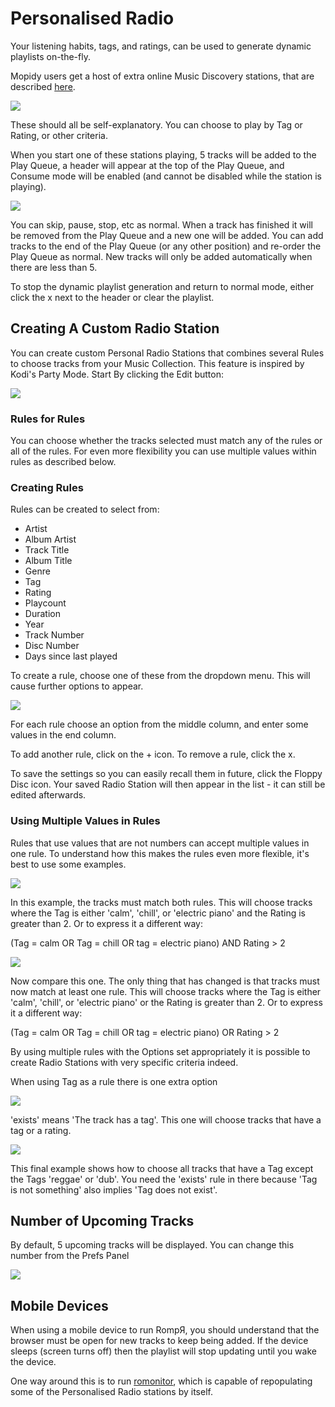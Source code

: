 # Personalised Radio

Your listening habits, tags, and ratings, can be used to generate dynamic playlists on-the-fly.

Mopidy users get a host of extra online Music Discovery stations, that are described [here](/RompR/Music-Discovery).

![](images/personalradio1.png)

These should all be self-explanatory. You can choose to play by Tag or Rating, or other criteria.

When you start one of these stations playing, 5 tracks will be added to the Play Queue, a header will appear at the top of the Play Queue, and Consume mode will be enabled (and cannot be disabled while the station is playing).

![](images/personal2.png)

You can skip, pause, stop, etc as normal. When a track has finished it will be removed from the Play Queue and a new one will be added. You can add tracks to the end of the Play Queue (or any other position) and re-order the Play Queue as normal. New tracks will only be added automatically when there are less than 5.

To stop the dynamic playlist generation and return to normal mode, either click the x next to the header or clear the playlist.

## Creating A Custom Radio Station

You can create custom Personal Radio Stations that combines several Rules to choose tracks from your Music Collection. This feature is inspired by Kodi's Party Mode. Start By clicking the Edit button:

![](images/cusrad1.png)

### Rules for Rules

You can choose whether the tracks selected must match any of the rules or all of the rules. For even more flexibility you can use multiple values within rules as described below.

### Creating Rules

Rules can be created to select from:

* Artist
* Album Artist
* Track Title
* Album Title
* Genre
* Tag
* Rating
* Playcount
* Duration
* Year
* Track Number
* Disc Number
* Days since last played

To create a rule, choose one of these from the dropdown menu. This will cause further options to appear.

![](images/cusrad2.png)

For each rule choose an option from the middle column, and enter some values in the end column.

To add another rule, click on the + icon. To remove a rule, click the x.

To save the settings so you can easily recall them in future, click the Floppy Disc icon. Your saved Radio Station will then appear in the list - it can still be edited afterwards.

### Using Multiple Values in Rules

Rules that use values that are not numbers can accept multiple values in one rule. To understand how this makes the rules even more flexible, it's best to use some examples.

![](images/cusradio3.png)

In this example, the tracks must match both rules. This will choose tracks where the Tag is either 'calm', 'chill', or 'electric piano' and the Rating is greater than 2. Or to express it a different way:

(Tag = calm OR Tag = chill OR tag = electric piano) AND Rating > 2

![](images/cusradio4.png)

Now compare this one. The only thing that has changed is that tracks must now match at least one rule. This will choose tracks where the Tag is either 'calm', 'chill', or 'electric piano' or the Rating is greater than 2. Or to express it a different way:

(Tag = calm OR Tag = chill OR tag = electric piano) OR Rating > 2

By using multiple rules with the Options set appropriately it is possible to create Radio Stations with very specific criteria indeed.

When using Tag as a rule there is one extra option

![](images/cusradio5.png)

'exists' means 'The track has a tag'. This one will choose tracks that have a tag or a rating.

![](images/cusradio6.png)

This final example shows how to choose all tracks that have a Tag except the Tags 'reggae' or 'dub'. You need the 'exists' rule in there because 'Tag is not something' also implies 'Tag does not exist'.

## Number of Upcoming Tracks

By default, 5 upcoming tracks will be displayed. You can change this number from the Prefs Panel

![](images/upcomingtracks.png)

## Mobile Devices

When using a mobile device to run RompЯ, you should understand that the browser must be open for new tracks to keep being added. If the device sleeps (screen turns off) then the playlist will stop updating until you wake the device.

One way around this is to run [romonitor](/RompR/Rompr-And-Mobiles), which is capable of repopulating some of the Personalised Radio stations by itself.
